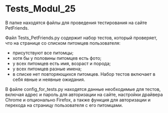 # Tests_Modul_25


В папке находятся файлы для проведения тестирования на сайте PetFriends.

Файл Tests_PetFriends.py содержит набор тестов, который проверяет, что на странице со списком питомцев пользователя:
- присутствуют все питомцы;
- хотя бы у половины питомцев есть фото;
- у всех питомцев есть имя, возраст и порода;
- у всех питомцев разные имена;
- в списке нет повторяющихся питомцев.
Набор тестов включает в себя явные и неявные ожидания.

В файле config_for_tests.py находятся данные необходимые для тестов, включая адрес и пароль для авторизации на сайте, настройки драйвера Chrome и опционально Firefox, а также функция для авторизации и перехода на страницу пользователя с его питомцами.
